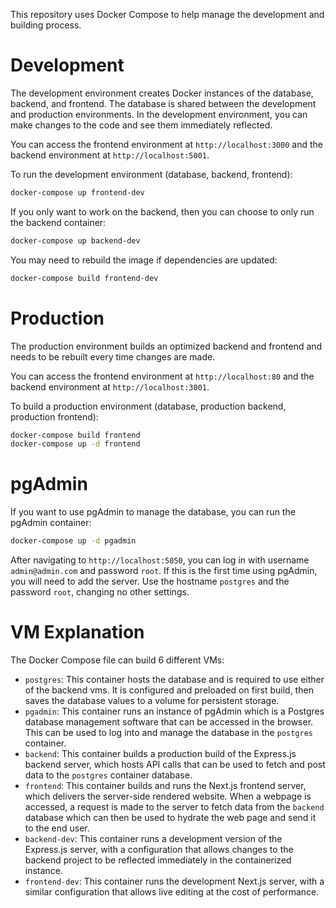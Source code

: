 This repository uses Docker Compose to help manage the development and building process.

# Development

The development environment creates Docker instances of the database, backend, and frontend. The database is shared between the development and production environments. In the development environment, you can make changes to the code and see them immediately reflected.

You can access the frontend environment at `http://localhost:3000` and the backend environment at `http://localhost:5001`.

To run the development environment (database, backend, frontend):
```bash
docker-compose up frontend-dev
```

If you only want to work on the backend, then you can choose to only run the backend container:
```bash
docker-compose up backend-dev
```

You may need to rebuild the image if dependencies are updated:
```bash
docker-compose build frontend-dev
```

# Production

The production environment builds an optimized backend and frontend and needs to be rebuilt every time changes are made.

You can access the frontend environment at `http://localhost:80` and the backend environment at `http://localhost:3001`.

To build a production environment (database, production backend, production frontend):
```bash
docker-compose build frontend
docker-compose up -d frontend
```

# pgAdmin

If you want to use pgAdmin to manage the database, you can run the pgAdmin container:
```bash
docker-compose up -d pgadmin
```

After navigating to `http://localhost:5050`, you can log in with username `admin@admin.com` and password `root`.
If this is the first time using pgAdmin, you will need to add the server. Use the hostname `postgres` and the password `root`, changing no other settings.

# VM Explanation

The Docker Compose file can build 6 different VMs:
- `postgres`: This container hosts the database and is required to use either of the backend vms. It is configured and preloaded on first build, then saves the database values to a volume for persistent storage.
- `pgadmin`: This container runs an instance of pgAdmin which is a Postgres database management software that can be accessed in the browser. This can be used to log into and manage the database in the `postgres` container.
- `backend`: This container builds a production build of the Express.js backend server, which hosts API calls that can be used to fetch and post data to the `postgres` container database.
- `frontend`: This container builds and runs the Next.js frontend server, which delivers the server-side rendered website. When a webpage is accessed, a request is made to the server to fetch data from the `backend` database which can then be used to hydrate the web page and send it to the end user.
- `backend-dev`: This container runs a development version of the Express.js server, with a configuration that allows changes to the backend project to be reflected immediately in the containerized instance.
- `frontend-dev`: This container runs the development Next.js server, with a similar configuration that allows live editing at the cost of performance.